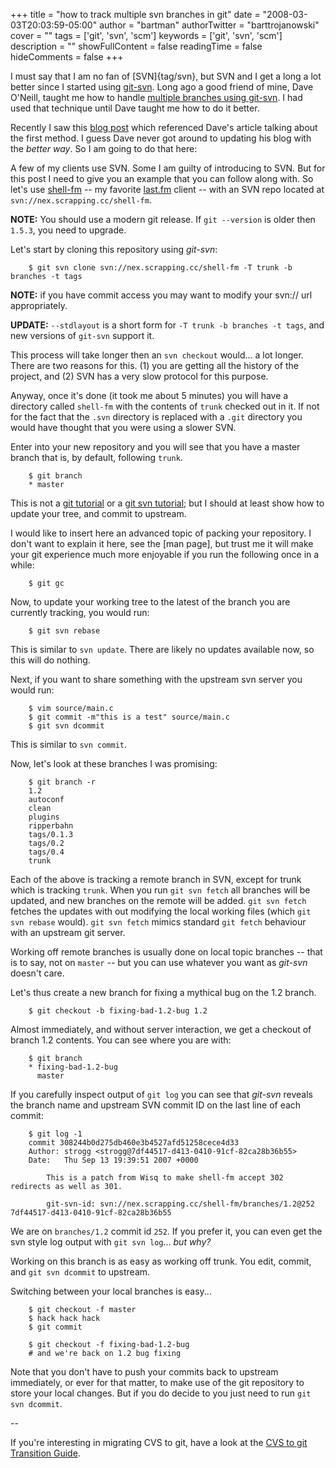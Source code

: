 +++
title = "how to track multiple svn branches in git"
date = "2008-03-03T20:03:59-05:00"
author = "bartman"
authorTwitter = "barttrojanowski"
cover = ""
tags = ['git', 'svn', 'scm']
keywords = ['git', 'svn', 'scm']
description = ""
showFullContent = false
readingTime = false
hideComments = false
+++

I must say that I am no fan of [SVN]{tag/svn}, but SVN and I get a long a lot better since I started
using [git-svn]().  Long ago a good friend of mine, Dave O'Neill, taught me how to handle
[multiple branches using git-svn](http://www.dmo.ca/blog/20070608113513).  I had used that
technique until Dave taught me how to do it better.

Recently I saw this [blog post](http://blog.teksol.info/2008/2/29/how-to-handle-multiple-branches-from-subversion-using-git)
which referenced Dave's article talking about the first method.  I guess Dave never got around to
updating his blog with the *better way*.  So I am going to do that here:

<!--more-->

A few of my clients use SVN.  Some I am guilty of introducing to SVN.  But for this post
I need to give you an example that you can follow along with.  So let's use
[shell-fm](http://nex.scrapping.cc/shell-fm/) -- my favorite [last.fm](http://www.last.fm/user/BartTrojanowski/)
client -- with an SVN repo located at `svn://nex.scrapping.cc/shell-fm`.

**NOTE:** You should use a modern git release.  If `git --version` is older then `1.5.3`, you need to upgrade.

Let's start by cloning this repository using *git-svn*:

        $ git svn clone svn://nex.scrapping.cc/shell-fm -T trunk -b branches -t tags

**NOTE:** if you have commit access you may want to modify your svn:// url appropriately.

**UPDATE:** `--stdlayout` is a short form for `-T trunk -b branches -t tags`, and new versions of `git-svn` support it.

This process will take longer then an `svn checkout` would... a lot longer.  There
are two reasons for this. (1) you are getting all the history of the project, and 
(2) SVN has a very slow protocol for this purpose.

Anyway, once it's done (it took me about 5 minutes) you will have a directory called
`shell-fm` with the contents of `trunk` checked out in it.  If not for the fact that the 
`.svn` directory is replaced with a `.git` directory you would have thought that you were
using a slower SVN.

Enter into your new repository and you will see that you have a master branch that is,
by default, following `trunk`.

        $ git branch
        * master

This is not a [git tutorial](http://www.kernel.org/pub/software/scm/git/docs/tutorial.html) 
or a [git svn tutorial](http://git.or.cz/course/svn.html); but I should at least show
how to update your tree, and commit to upstream.

I would like to insert here an advanced topic of packing your repository.  I don't want to explain
it here, see the [man page], but trust me it will make your git experience much more enjoyable 
if you run the following once in a while:

        $ git gc

Now, to update your working tree to the latest of the branch you are currently tracking, you would run:

        $ git svn rebase

This is similar to `svn update`.  There are likely no updates available now, so this will
do nothing.

Next, if you want to share something with the upstream svn server you would run:

        $ vim source/main.c
        $ git commit -m"this is a test" source/main.c
        $ git svn dcommit

This is similar to `svn commit`.

Now, let's look at these branches I was promising:

        $ git branch -r
        1.2
        autoconf
        clean
        plugins
        ripperbahn
        tags/0.1.3
        tags/0.2
        tags/0.4
        trunk

Each of the above is tracking a remote branch in SVN, except for trunk which is tracking `trunk`.
When you run `git svn fetch` all branches will be updated, and new branches on the remote
will be added.  `git svn fetch` fetches the updates with out modifying the local working files
(which `git svn rebase` would).  `git svn fetch` mimics standard `git fetch` behaviour with an
upstream git server.

Working off remote branches is usually done on local topic branches -- that is to say, not
on `master` -- but you can use whatever you want as *git-svn* doesn't care.

Let's thus create a new branch for fixing a mythical bug on the 1.2 branch.

        $ git checkout -b fixing-bad-1.2-bug 1.2

Almost immediately, and without server interaction, we get a checkout of branch 1.2
contents.  You can see where you are with:

        $ git branch
        * fixing-bad-1.2-bug
          master

If you carefully inspect output of `git log` you can see that *git-svn* reveals
the branch name and upstream SVN commit ID on the last line of each commit:

        $ git log -1
        commit 308244b0d275db460e3b4527afd51258cece4d33
        Author: strogg <strogg@7df44517-d413-0410-91cf-82ca28b36b55>
        Date:   Thu Sep 13 19:39:51 2007 +0000

            This is a patch from Wisq to make shell-fm accept 302 redirects as well as 301.
            
            git-svn-id: svn://nex.scrapping.cc/shell-fm/branches/1.2@252 7df44517-d413-0410-91cf-82ca28b36b55

We are on `branches/1.2` commit id `252`.  If you prefer it, you can even get the
svn style log output with `git svn log`... *but why?*

Working on this branch is as easy as working off trunk.  You edit, commit, and `git svn dcommit` to upstream.

Switching between your local branches is easy...

        $ git checkout -f master
        $ hack hack hack
        $ git commit

        $ git checkout -f fixing-bad-1.2-bug
        # and we're back on 1.2 bug fixing

Note that you don't have to push your commits back to upstream immediately, or ever for that matter, to
make use of the git repository to store your local changes.  But if you do decide to you just need to
run `git svn dcommit`.

--

If you're interesting in migrating CVS to git, have a look at the [CVS to git Transition Guide](http://www.chem.helsinki.fi/~jonas/git_guides/HTML/CVS2git/).